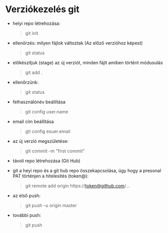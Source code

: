 # Verziókezelés git

- helyi repo létrehozása:
    > git init

- ellenőrzés: milyen fájlok változtak (Az előző verzióhoz képest)
    > git status

- előkészítjuk (stage) az új verziót, minden fájlt amiben történt módusulás
    > git add .

- ellenőrzünk: 
    > git status

- felhasználónév beállítása
    > git config user.name

- email cím beállítása
    > gti config esuer.email

- az új verzió megszületése: 
    > git commit -m "first commit"

- távoli repo létrehozása (Git Hub) 

- git a heyi repo és a git hub repo összekapcsolása, úgy hogy a presonal PAT történjen a hitelesítés (token@):
    > git remote add origin https://token@github.com/...

- az első push:
    > git push -u origin master 

- további push:
    > git push